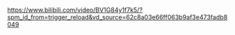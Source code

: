 https://www.bilibili.com/video/BV1G84y1f7k5/?spm_id_from=trigger_reload&vd_source=62c8a03e66ff063b9af3e473fadb8049